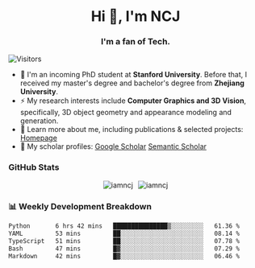 <h1 align="center">Hi 👋, I'm NCJ</h1>
<h3 align="center">I'm a fan of Tech.</h3>

![Visitors](https://visitor-badge.laobi.icu/badge?page_id=iamNCJ)

- 🌱 I'm an incoming PhD student at **Stanford University**. Before that, I received my master's degree and bachelor's degree from **Zhejiang University**.
- ⚡ My research interests include **Computer Graphics and 3D Vision**, specifically, 3D object geometry and appearance modeling and generation.
- 🚀 Learn more about me, including publications & selected projects: [Homepage](https://www.chong-zeng.com)
- 📖 My scholar profiles: [Google Scholar](https://scholar.google.com/citations?user=4dID7zIAAAAJ) [Semantic Scholar](https://www.semanticscholar.org/author/Chong-Zeng/2223946708)

</p>

<h3 align="left">GitHub Stats</h3>

<div style="display: flex; gap: 10px; justify-content: center; align-items: center;">
  <img src="https://github-readme-stats.vercel.app/api?username=iamncj&show_icons=true&locale=en" alt="iamncj" />
  <img src="https://github-readme-streak-stats-omega-eight.vercel.app/?user=iamncj&card_width=467" alt="iamncj" />
</div>

<h3 align="left">📊 Weekly Development Breakdown</h3>

<!--START_SECTION:waka-->

```txt
Python       6 hrs 42 mins   ███████████████▒░░░░░░░░░   61.36 %
YAML         53 mins         ██░░░░░░░░░░░░░░░░░░░░░░░   08.14 %
TypeScript   51 mins         ██░░░░░░░░░░░░░░░░░░░░░░░   07.78 %
Bash         47 mins         █▓░░░░░░░░░░░░░░░░░░░░░░░   07.29 %
Markdown     42 mins         █▓░░░░░░░░░░░░░░░░░░░░░░░   06.46 %
```

<!--END_SECTION:waka-->
